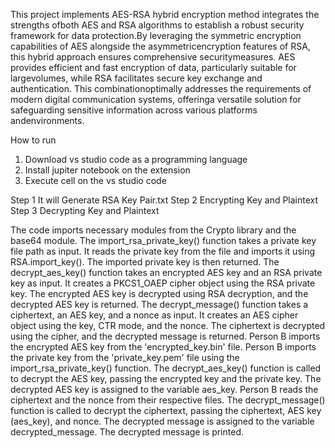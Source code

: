 This project implements AES-RSA hybrid encryption method integrates the strengths ofboth AES and RSA algorithms to establish a robust security framework for data protection.By leveraging the symmetric encryption capabilities of AES alongside the asymmetricencryption features of RSA, this hybrid approach ensures comprehensive securitymeasures. AES provides efficient and fast encryption of data, particularly suitable for largevolumes, while RSA facilitates secure key exchange and authentication. This combinationoptimally addresses the requirements of modern digital communication systems, offeringa versatile solution for safeguarding sensitive information across various platforms andenvironments.

How to run 
1. Download vs studio code as a programming language
2. Install jupiter notebook on the extension
3. Execute cell on the vs studio code

Step 1 It  will Generate RSA Key Pair.txt
Step 2 Encrypting Key and Plaintext
Step 3 Decrypting Key and Plaintext

The code imports necessary modules from the Crypto library and the base64 module.
The import_rsa_private_key() function takes a private key file path as input. It reads the private key from the file and imports it using RSA.import_key(). The imported private key is then returned.
The decrypt_aes_key() function takes an encrypted AES key and an RSA private key as input. It creates a PKCS1_OAEP cipher object using the RSA private key. The encrypted AES key is decrypted using RSA decryption, and the decrypted AES key is returned.
The decrypt_message() function takes a ciphertext, an AES key, and a nonce as input. It creates an AES cipher object using the key, CTR mode, and the nonce. The ciphertext is decrypted using the cipher, and the decrypted message is returned.
Person B imports the encrypted AES key from the 'encrypted_key.bin' file.
Person B imports the private key from the 'private_key.pem' file using the import_rsa_private_key() function.
The decrypt_aes_key() function is called to decrypt the AES key, passing the encrypted key and the private key. The decrypted AES key is assigned to the variable aes_key.
Person B reads the ciphertext and the nonce from their respective files.
The decrypt_message() function is called to decrypt the ciphertext, passing the ciphertext, AES key (aes_key), and nonce. The decrypted message is assigned to the variable decrypted_message.
The decrypted message is printed.
